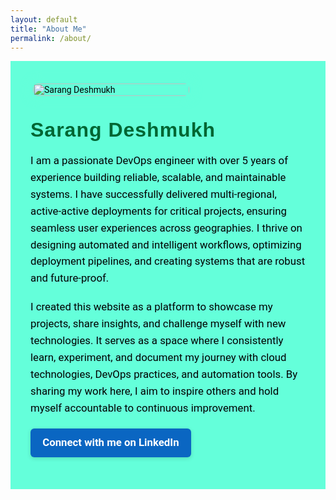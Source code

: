 ```yaml
---
layout: default
title: "About Me"
permalink: /about/
---
```


<div class="about-page">

  <!-- Photo -->
  <div class="about-photo">
    <img src="{{ '/assets/images/photo.png' | relative_url }}" alt="Sarang Deshmukh">
  </div>

  <!-- Bio -->
  <div class="about-bio">
    <h2>Sarang Deshmukh</h2>
    <p>
      I am a passionate DevOps engineer with over 5 years of experience building reliable, scalable, and maintainable systems. I have successfully delivered multi-regional, active-active deployments for critical projects, ensuring seamless user experiences across geographies. I thrive on designing automated and intelligent workflows, optimizing deployment pipelines, and creating systems that are robust and future-proof.
    </p>
    <p>
      I created this website as a platform to showcase my projects, share insights, and challenge myself with new technologies. It serves as a space where I consistently learn, experiment, and document my journey with cloud technologies, DevOps practices, and automation tools. By sharing my work here, I aim to inspire others and hold myself accountable to continuous improvement.
    </p>
    <p>
      <a href="https://www.linkedin.com/in/sarang-deshmukh-125197182/" target="_blank" rel="noopener" class="linkedin-btn">Connect with me on LinkedIn</a>
    </p>
  </div>

</div>

<style>
/* Importing Google Fonts */
@import url('https://fonts.googleapis.com/css2?family=Rubik:wght@500;700&family=Roboto:wght@400;500&display=swap');

/* Container */
.about-page {
  display: flex;
  flex-wrap: wrap;
  align-items: center;
  gap: 2rem;
  padding: 2rem;
  background: #64FFDA; /* solid cyan background */
  color: #000; /* changed text color to black for readability */
  /* Setting base font */
  font-family: 'Roboto', sans-serif;
}

/* Photo */
.about-photo {
  flex: 0 0 250px;
}

.about-photo img {
  width: 100%;
  border-radius: 12px;
  box-shadow: 0 0 15px #64FFDA;
  border: 4px solid #64FFDA; /* cyan border added */
  transition: transform 0.3s ease, box-shadow 0.3s ease, border-color 0.3s ease;
}

/* Bio */
.about-bio {
  flex: 1 1 500px;
  font-size: 1.05rem;
}

.about-bio h2 {
  font-family: 'Rubik', sans-serif;
  font-size: 2rem;
  color: #006633; /* changed to darker green for better contrast */
  margin: 0;
  margin-bottom: 0.5rem;
  text-shadow: none; /* removed neon glow for better readability */
  letter-spacing: 1px;
}

.about-bio p {
  line-height: 1.6;
  margin-bottom: 1.2rem;
  color: #000; /* black text */
}

.about-bio a {
  color: #fff;
  text-decoration: none;
  font-weight: 600;
  border-radius: 6px;
  background-color: #0A66C2; /* LinkedIn blue */
  padding: 0.6rem 1.2rem;
  display: inline-block;
  transition: background-color 0.3s ease;
  box-shadow: 0 2px 6px rgba(0,0,0,0.15);
}

.about-bio a:hover {
  background-color: #004182;
  border-bottom: none;
}

/* Mobile responsive */
@media (max-width: 700px) {
  .about-page {
    flex-direction: column;
    align-items: center;
  }

  .about-photo {
    flex: 0 0 120px;
    margin-bottom: 1.5rem;
  }

  .about-bio {
    flex: 1 1 auto;
    text-align: left;
  }
}
</style>
